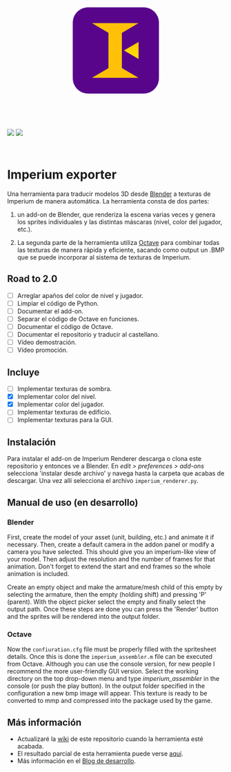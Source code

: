<br />
<p align="center">
  <img width="200" height="200" src="img/icon_flat.png">
</p>
<br />
<br />
<br />

![](https://img.shields.io/badge/Blender%20version-2.8x-orange?style=for-the-badge&logo=blender&logoColor=white)
![](https://img.shields.io/github/v/tag/JavierRojo/Imperium_exporter?color=green&label=Add-on%20version&logo=python&logoColor=white&style=for-the-badge)

<br />

# Imperium exporter
Una herramienta para traducir modelos 3D desde [Blender](https://www.blender.org/) a texturas de Imperium de manera automática. La herramienta consta de dos partes:

1. un add-on de Blender, que renderiza la escena varias veces y genera los sprites individuales y las distintas máscaras (nivel, color del jugador, etc.). 

2. La segunda parte de la herramienta utiliza [Octave](https://www.gnu.org/software/octave/) para combinar todas las texturas de manera rápida y eficiente, sacando como output un .BMP que se puede incorporar al sistema de texturas de Imperium.


## Road to 2.0
* [ ] Arreglar apaños del color de nivel y jugador.
* [ ] Limpiar el código de Python.
* [ ] Documentar el add-on.
* [ ] Separar el código de Octave en funciones.
* [ ] Documentar el código de Octave.
* [ ] Documentar el repositorio y traducir al castellano.
* [ ] Vídeo demostración.
* [ ] Vídeo promoción.

## Incluye
* [ ] Implementar texturas de sombra.
* [x] Implementar color del nivel.
* [x] Implementar color del jugador.
* [ ] Implementar texturas de edificio.
* [ ] Implementar texturas para la GUI.

## Instalación
Para instalar el add-on de Imperium Renderer descarga o clona este repositorio y entonces ve a Blender. En  _edit > preferences > add-ons_ selecciona 'instalar desde archivo' y navega hasta la carpeta que acabas de descargar. Una vez allí selecciona el archivo `imperium_renderer.py`.

## Manual de uso (en desarrollo)
### Blender
First, create the model of your asset (unit, building, etc.) and animate it if necessary. Then, create a default camera in the addon panel or modify a camera you have selected. This should give you an imperium-like view of your model. Then adjust the resolution and the number of frames for that animation. Don't forget to extend the start and end frames so the whole animation is included.

Create an empty object and make the armature/mesh child of this empty by selecting the armature, then the empty (holding shift) and pressing 'P' (parent). With the object picker select the empty and finally select the output path. Once these steps are done you can press the 'Render' button and the sprites will be rendered into the output folder.

### Octave
Now the `confiuration.cfg` file must be properly filled with the spritesheet details. Once this is done the `imperium_assembler.m` file can be executed from Octave. Although you can use the console version, for new people I recommend the more user-friendly GUI version. Select the working directory on the top drop-down menu and type _imperium\_assembler_ in the console (or push the play button). In the output folder specified in the configuration a new bmp image will appear. This texture is ready to be converted to mmp and compressed into the package used by the game. 

## Más información
* Actualizaré la [wiki](https://github.com/JavierRojo/Imperium_exporter/wiki) de este repositorio cuando la herramienta esté acabada.
* El resultado parcial de esta herramienta puede verse [aquí](https://youtu.be/MGJLMHRm75E).
* Más información en el [Blog de desarrollo](https://www.youtube.com/playlist?list=PL_zV6BZZ-V3c3P5ECvt4QKXoIlzdFlKu2).
